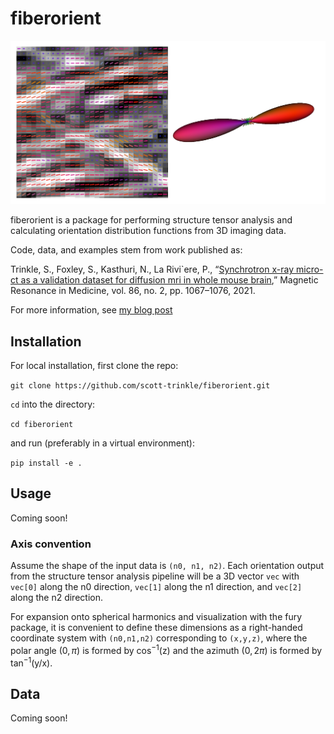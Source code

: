 # fiberorient

![](imgs/demo.png)

fiberorient is a package for performing structure tensor analysis and
calculating orientation distribution functions from 3D imaging data.

Code, data, and examples stem from work published as: 

Trinkle, S., Foxley, S., Kasthuri, N., La Rivi`ere, P., “[Synchrotron x-ray
micro-ct as a validation dataset for diffusion mri in whole mouse
brain](https://doi.org/https://doi.org/10.1002/mrm.28776),” Magnetic Resonance
in Medicine, vol. 86, no. 2, pp. 1067–1076, 2021.

For more information, see [my blog
post](https://www.scotttrinkle.com/news/microct-paper/)

## Installation

For local installation, first clone the repo:

`git clone https://github.com/scott-trinkle/fiberorient.git`

`cd` into the directory:

`cd fiberorient`

and run (preferably in a virtual environment): 

`pip install -e .`

## Usage

Coming soon!

### Axis convention

Assume the shape of the input data is `(n0, n1, n2)`. Each orientation output from
the structure tensor analysis pipeline will be a 3D vector `vec` with `vec[0]`
along the n0 direction, `vec[1]` along the n1 direction, and `vec[2]` along the
n2 direction. 

For expansion onto spherical harmonics and visualization with the fury package,
it is convenient to define these dimensions as a right-handed coordinate system
with `(n0,n1,n2)` corresponding to `(x,y,z)`, where the polar angle $(0,\pi)$ is
formed by cos$^{-1}$(z) and the azimuth $(0,2\pi)$ is formed by tan$^{-1}$(y/x).

## Data

Coming soon!
